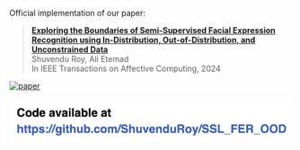 Official implementation of our paper:

> [**Exploring the Boundaries of Semi-Supervised Facial Expression Recognition using In-Distribution, Out-of-Distribution, and Unconstrained Data**](https://arxiv.org/abs/2306.01229) <br>
> Shuvendu Roy, Ali Etemad<br>
> In IEEE Transactions on Affective Computing, 2024

[![paper](https://img.shields.io/badge/arXiv-Paper-<COLOR>.svg)](https://arxiv.org/abs/2306.01229)


![Figure](link.png)